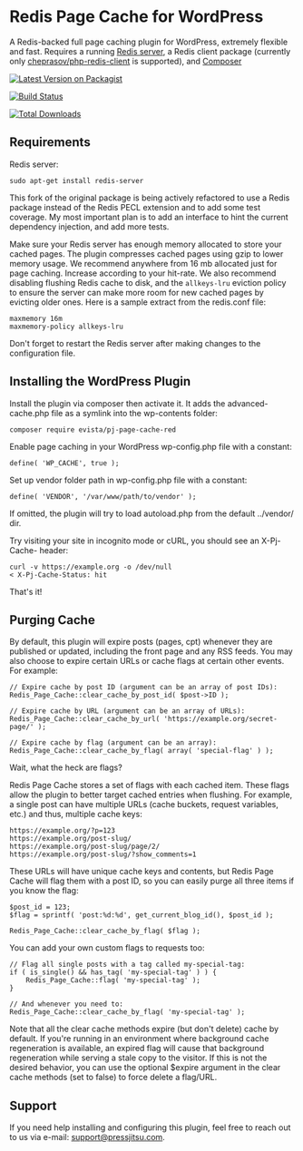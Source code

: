 # Redis Page Cache for WordPress

A Redis-backed full page caching plugin for WordPress, extremely flexible and fast. Requires a running [Redis server](http://redis.io/), a Redis client package (currently only [cheprasov/php-redis-client](https://packagist.org/packages/cheprasov/php-redis-client) is supported), and [Composer](http://http://getcomposer.org)

[![Latest Version on Packagist][ico-version]][link-packagist]

[![Build Status](https://travis-ci.org/balintsera/pj-page-cache-red.svg?branch=master)](https://travis-ci.org/balintsera/pj-page-cache-red)

[![Total Downloads][ico-downloads]][link-downloads]

## Requirements

Redis server:

```
sudo apt-get install redis-server
```

This fork of the original package is being actively refactored to use a Redis package instead of the Redis PECL extension and to add some test coverage. My most important plan is to add an interface to hint the current dependency injection, and add more tests. 
 
Make sure your Redis server has enough memory allocated to store your cached pages. The plugin compresses cached pages using gzip to lower memory usage. We recommend anywhere from 16 mb allocated just for page caching. Increase according to your hit-rate. We also recommend disabling flushing Redis cache to disk, and the `allkeys-lru` eviction policy to ensure the server can make more room for new cached pages by evicting older ones. Here is a sample extract from the redis.conf file:

```
maxmemory 16m
maxmemory-policy allkeys-lru
```

Don't forget to restart the Redis server after making changes to the configuration file.

## Installing the WordPress Plugin

Install the plugin via composer then activate it. It adds the advanced-cache.php file as a symlink into the wp-contents folder:

```
composer require evista/pj-page-cache-red
```

Enable page caching in your WordPress wp-config.php file with a constant:

```
define( 'WP_CACHE', true );
```

Set up vendor folder path in wp-config.php file with a constant:

```
define( 'VENDOR', '/var/www/path/to/vendor' );
```

If omitted, the plugin will try to load autoload.php from the default ../vendor/ dir.

Try visiting your site in incognito mode or cURL, you should see an X-Pj-Cache- header:

```
curl -v https://example.org -o /dev/null
< X-Pj-Cache-Status: hit
```

That's it!


## Purging Cache

By default, this plugin will expire posts (pages, cpt) whenever they are published or updated, including the front page and any RSS feeds. You may also choose to expire certain URLs or cache flags at certain other events. For example:

```
// Expire cache by post ID (argument can be an array of post IDs):
Redis_Page_Cache::clear_cache_by_post_id( $post->ID );

// Expire cache by URL (argument can be an array of URLs):
Redis_Page_Cache::clear_cache_by_url( 'https://example.org/secret-page/' );

// Expire cache by flag (argument can be an array):
Redis_Page_Cache::clear_cache_by_flag( array( 'special-flag' ) );
```

Wait, what the heck are flags?

Redis Page Cache stores a set of flags with each cached item. These flags allow the plugin to better target cached entries when flushing. For example, a single post can have multiple URLs (cache buckets, request variables, etc.) and thus, multiple cache keys:

```
https://example.org/?p=123
https://example.org/post-slug/
https://example.org/post-slug/page/2/
https://example.org/post-slug/?show_comments=1
```

These URLs will have unique cache keys and contents, but Redis Page Cache will flag them with a post ID, so you can easily purge all three items if you know the flag:

```
$post_id = 123;
$flag = sprintf( 'post:%d:%d', get_current_blog_id(), $post_id );

Redis_Page_Cache::clear_cache_by_flag( $flag );
```

You can add your own custom flags to requests too:

```
// Flag all single posts with a tag called my-special-tag:
if ( is_single() && has_tag( 'my-special-tag' ) ) {
    Redis_Page_Cache::flag( 'my-special-tag' );
}

// And whenever you need to:
Redis_Page_Cache::clear_cache_by_flag( 'my-special-tag' );
```

Note that all the clear cache methods expire (but don't delete) cache by default. If you're running in an environment where background cache regeneration is available, an expired flag will cause that background regeneration while serving a stale copy to the visitor. If this is not the desired behavior, you can use the optional $expire argument in the clear cache methods (set to false) to force delete a flag/URL.

## Support

If you need help installing and configuring this plugin, feel free to reach out to us via e-mail: support@pressjitsu.com.


[ico-downloads]: https://img.shields.io/packagist/dt/evista/pj-page-cache-red.svg?style=flat-square
[ico-version]: https://img.shields.io/packagist/v/evista/pj-page-cache-red.svg?style=flat-square

[link-downloads]: https://packagist.org/packages/evista/pj-page-cache-red
[link-packagist]: https://packagist.org/packages/evista/pj-page-cache-red
[link-travis]: https://travis-ci.org/balintsera/pj-page-cache-red